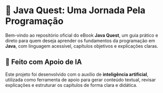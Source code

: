 # 📘 Java Quest: Uma Jornada Pela Programação

Bem-vindo ao repositório oficial do eBook **Java Quest**, um guia prático e direto para quem deseja aprender os fundamentos da programação em **Java**, com linguagem acessível, capítulos objetivos e explicações claras.

## 🤖 Feito com Apoio de IA

Este projeto foi desenvolvido com o auxílio de **inteligência artificial**, utilizada como ferramenta de apoio para gerar conteúdo textual, revisar explicações e estruturar os capítulos de forma clara e didática.
